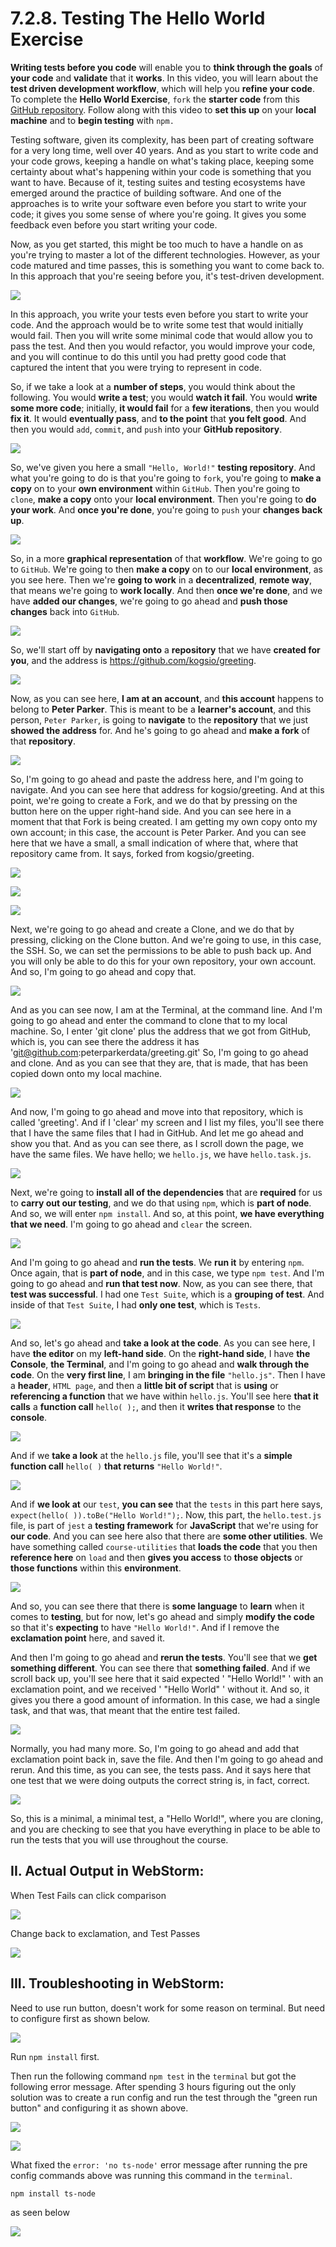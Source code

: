 # 7.2.8. Testing The Hello World Exercise

**Writing tests before you code** will enable you to **think through the goals** of **your code** and **validate** that it **works**. In this video, you will learn about the **test driven development workflow**, which will help you **refine your code**. To complete the **Hello World Exercise**, ```fork``` the **starter code** from this [GitHub repository](https://github.com/kogsio/greeting). Follow along with this video to **set this up** on your **local machine** and to **begin testing** with ```npm.```

Testing software, given its complexity, has been part of creating software for a very long time, well over 40 years. And as you start to write code and your code grows, keeping a handle on what's taking place, keeping some certainty about what's happening within your code is something that you want to have. Because of it, testing suites and testing ecosystems have emerged around the practice of building software. And one of the approaches is to write your software even before you start to write your code; it gives you some sense of where you're going. It gives you some feedback even before you start writing your code.

Now, as you get started, this might be too much to have a handle on as you're trying to master a lot of the different technologies. However, as your code matured and time passes, this is something you want to come back to. In this approach that you're seeing before you, it's test-driven development.

![](./ScreenShots/TDD_Diagram.png)

In this approach, you write your tests even before you start to write your code. And the approach would be to write some test that would initially would fail. Then you will write some minimal code that would allow you to pass the test. And then you would refactor, you would improve your code, and you will continue to do this until you had pretty good code that captured the intent that you were trying to represent in code.

So, if we take a look at a **number of steps**, you would think about the following. You would **write a test**; you would **watch it fail**. You would **write some more code**; initially, **it would fail** for a **few iterations**, then you would **fix it**. It would **eventually pass**, and **to the point** that **you felt good**. And then you would ```add```, ```commit```, and ```push``` into your **GitHub repository**.

![](./ScreenShots/TDD_Workflow_1.png)

So, we've given you here a small ```"Hello, World!"``` **testing repository**. And what you're going to do is that you're going to ```fork```, you're going to **make a copy** on to your **own environment** within ```GitHub```. Then you're going to ```clone```, **make a copy** onto your **local environment**. Then you're going to **do your work**. And **once you're done**, you're going to ```push``` your **changes back up**.

![](./ScreenShots/TDD_Workflow_2.png)

So, in a more **graphical representation** of that **workflow**. We're going to go to ```GitHub```. We're going to then **make a copy** on to our **local environment**, as you see here. Then we're **going to work** in a **decentralized**, **remote way**, that means we're going to **work locally**. And then **once we're done**, and we have **added our changes**, we're going to go ahead and **push those changes** back into ```GitHub```.

![](./ScreenShots/TDD_Workflow_3.png)

So, we'll start off by **navigating onto** a **repository** that we have **created for you**, and the address is https://github.com/kogsio/greeting.

![](./ScreenShots/Remote_Repository.png)

Now, as you can see here, **I am at an account**, and **this account** happens to belong to **Peter Parker**. This is meant to be a **learner's account**, and this person, ```Peter Parker```, is going to **navigate** to the **repository** that we just **showed the address** for. And he's going to go ahead and **make a fork** of that **repository**.

![](./ScreenShots/Personal_GitHub_Account.png)

So, I'm going to go ahead and paste the address here, and I'm going to navigate. And you can see here that address for kogsio/greeting. And at this point, we're going to create a Fork, and we do that by pressing on the button here on the upper right-hand side. And you can see here in a moment that that Fork is being created. I am getting my own copy onto my own account; in this case, the account is Peter Parker. And you can see here that we have a small, a small indication of where that, where that repository came from. It says, forked from kogsio/greeting.

![](./ScreenShots/Fork_A_Repository_1.png)

![](./ScreenShots/Fork_A_Repository_2.png)

![](./ScreenShots/Fork_A_Repository_3.png)

Next, we're going to go ahead and create a Clone, and we do that by pressing, clicking on the Clone button. And we're going to use, in this case, the SSH. So, we can set the permissions to be able to push back up. And you will only be able to do this for your own repository, your own account. And so, I'm going to go ahead and copy that.

![](./ScreenShots/Clone_A_Repository_1.png)

And as you can see now, I am at the Terminal, at the command line. And I'm going to go ahead and enter the command to clone that to my local machine. So, I enter 'git clone' plus the address that we got from GitHub, which is, you can see there the address it has 'git@github.com:peterparkerdata/greeting.git' So, I'm going to go ahead and clone. And as you can see that they are, that is made, that has been copied down onto my local machine.

![](./ScreenShots/Clone_A_Repository_2.png)

And now, I'm going to go ahead and move into that repository, which is called 'greeting'. And if I 'clear' my screen and I list my files, you'll see there that I have the same files that I had in GitHub. And let me go ahead and show you that. And as you can see there, as I scroll down the page, we have the same files. We have hello; we ```hello.js```, we have ```hello.task.js```.

![](./ScreenShots/Copy_Files.png)

Next, we're going to **install all of the dependencies** that are **required** for us to **carry out our testing**, and we do that using ```npm```, which is **part of node**. And so, we will enter ```npm install```. And so, at this point, **we have everything that we need**. I'm going to go ahead and ```clear``` the screen.

![](./ScreenShots/Install_Dependencies.png)

And I'm going to go ahead and **run the tests**. We **run it** by entering ```npm```. Once again, that is **part of node**, and in this case, we type ```npm test```. And I'm going to go ahead and **run that test now**. Now, as you can see there, that **test was successful**. I had one ```Test Suite```, which is a **grouping of test**. And inside of that ```Test Suite```, I had **only one test**, which is ```Tests```.

![](./ScreenShots/Run_npm_Test.png)

And so, let's go ahead and **take a look at the code**. As you can see here, I have **the editor** on my **left-hand side**. On the **right-hand side**, I have **the Console**, **the Terminal**, and I'm going to go ahead and **walk through the code**. On the **very first line**, I am **bringing in the file** `````"hello.js"`````. Then I have a **header**, ```HTML page```, and then a **little bit of script** that is **using** or **referencing a function** that we have within ```hello.js```. You'll see here **that it calls** a **function call** ```hello( );```, and then it **writes that response** to the **console**.

![](./ScreenShots/Hello_html.png)

And if we **take a look** at the ```hello.js``` file, you'll see that it's a **simple function call** ```hello( )``` **that returns** ```"Hello World!"```.

![](./ScreenShots/Hello_JS.png)

And if **we look at** our ```test```, **you can see** that the ```tests``` in this part here says, ```expect(hello( )).toBe("Hello World!");```. Now, this part, the ```hello.test.js``` file, is part of ```jest``` a **testing framework** for **JavaScript** that we're using for **our code**. And you can see here also that there are **some other utilities**. We have something called ```course-utilities``` that **loads the code** that you then **reference here** on ```load``` and then **gives you access** to **those objects** or **those functions** within this **environment**.

![](./ScreenShots/Hello_Test_JS.png)

And so, you can see there that there is **some language** to **learn** when it comes to **testing**, but for now, let's go ahead and simply **modify the code** so that it's **expecting** to have ```"Hello World!"```. And if I remove the **exclamation point** here, and saved it.

And then I'm going to go ahead and **rerun the tests**. You'll see that we **get something different**. You can see there that **something failed**. And if we scroll back up, you'll see here that it said expected ' "Hello World!" ' with an exclamation point, and we received ' "Hello World" ' without it. And so, it gives you there a good amount of information. In this case, we had a single task, and that was, that meant that the entire test failed.

![](./ScreenShots/Test_Fail.png)

Normally, you had many more. So, I'm going to go ahead and add that exclamation point back in, save the file. And then I'm going to go ahead and rerun. And this time, as you can see, the tests pass. And it says here that one test that we were doing outputs the correct string is, in fact, correct.

![](./ScreenShots/Test_Pass.png)

So, this is a minimal, a minimal test, a "Hello World!", where you are cloning, and you are checking to see that you have everything in place to be able to run the tests that you will use throughout the course.

## II. Actual Output in WebStorm:

When Test Fails can click comparison

![](ScreenShots/NPM_Test_Fail.png)

Change back to exclamation, and Test Passes

![](ScreenShots/NPM_Test_Pass.png)

## III. Troubleshooting in WebStorm:

Need to use run button, doesn't work for some reason on terminal. But need to configure first as shown below.

![](ScreenShots/NPM_Config.png)

Run ```npm install``` first.

Then run the following command ```npm test``` in the ```terminal``` but got the following error message. After spending 3 hours figuring out the only solution was to create a run config and run the test through the "green run button" and configuring it as shown above. 

![](ScreenShots/NPM_error_1.png)

![](ScreenShots/NPM_error_2.png)

What fixed the ```error: 'no ts-node'``` error message after running the pre config commands above was running this command in the ```terminal```.

```shell
npm install ts-node
```

as seen below

![](ScreenShots/NPM_Config1.png)